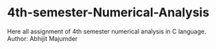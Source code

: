# 4th-semester-Numerical-Analysis
Here all assignment of 4th semester numerical analysis in C language. 
<br>
Author: Abhijit Majumder

